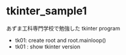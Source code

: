 # tkinter_sample1

あずま工科専門学校で勉強した tkinter program

- tk01: create root and root.mainloop()
- tk01 : show tkinter version

